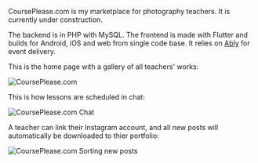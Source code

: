 CoursePlease.com is my marketplace for photography teachers. It is currently under construction.

The backend is in PHP with MySQL. The frontend is made with Flutter and builds for Android, iOS and web from single code base. It relies on [Ably](https://ably.com) for event delivery.

This is the home page with a gallery of all teachers' works:

![CoursePlease.com](https://static.alexeyinkin.com/projects/courseplease.com/1.jpeg)

This is how lessons are scheduled in chat:

![CoursePlease.com Chat](https://static.alexeyinkin.com/projects/courseplease.com/3.jpeg)

A teacher can link their Instagram account, and all new posts will automatically be downloaded to thier portfolio:

![CoursePlease.com Sorting new posts](https://static.alexeyinkin.com/projects/courseplease.com/5.jpeg)
